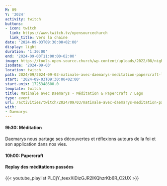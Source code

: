 ```yaml
---
M: 09
Y: '2024'
activity: twitch
buttons:
- icon: twitch
  link: https://www.twitch.tv/opensourcechurch
  link_title: Vers la chaine
date: '2024-09-03T09:30:00+02:00'
display: light
duration: '1:30:00'
end: '2024-09-03T11:00:00+02:00'
image: https://tools.open-source.church/wp-content/uploads/2022/08/night-sky-osc-noms-de-dieu.jpg
isodate: '2024-09-03'
location: twitch
path: 2024/09/2024-09-03-matinale-avec-daemarys-meditation-papercraft-lego.md
start: '2024-09-03T09:30:00+02:00'
start-unix: 1725348600.0
template: twitch
title: Matinale avec Daemarys - Méditation & Papercraft / Lego
type: event
url: /activities/twitch/2024/09/03/matinale-avec-daemarys-meditation-papercraft-lego
with:
- Daemarys
---
```

#### 9h30: Méditation



Daemarys nous partage ses découvertes et réflexions autours de la foi et son application dans nos vies.

#### 10h00: Papercraft


#### Replay des méditations passées

{{< youtube_playlist PLCjY_teexXiDizGJR2lKQhzrKb6R_C2UX >}}